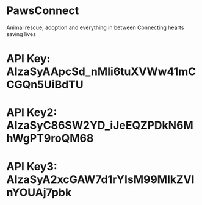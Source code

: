 # PawsConnect
Animal rescue, adoption and everything in between
Connecting hearts saving lives
# API Key: AIzaSyAApcSd_nMIi6tuXVWw41mCCGQn5UiBdTU
# API Key2: AIzaSyC86SW2YD_iJeEQZPDkN6MhWgPT9roQM68
# API Key3: AIzaSyA2xcGAW7d1rYIsM99MlkZVlnYOUAj7pbk
